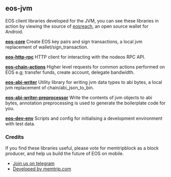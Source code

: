 ## eos-jvm
EOS client libraries developed for the JVM, you can see these libraries in action by viewing the source of [eosreach](https://github.com/memtrip/eosreach), an open source wallet for Android.

 **[eos-core](https://github.com/memtrip/eos-jvm/eos-core)**
Create EOS key pairs and sign transactions, a local jvm replacement of 
wallet/sign_transaction.

 **[eos-http-rpc](https://github.com/memtrip/eos-jvm/eos-http-rpc)**
HTTP client for interacting with the nodeos RPC API.

 **[eos-chain-actions](https://github.com/memtrip/eos-jvm/eos-chain-actions)**
Higher level requests for common actions performed on EOS e.g; transfer funds, create account, delegate bandwidth.

 **[eos-abi-writer](https://github.com/memtrip/eos-jvm/eos-abi-writer)**
Utility library for writing jvm data types to abi bytes, a local jvm replacement of chain/abi_json_to_bin.

 **[eos-abi-writer-preprocessor](https://github.com/memtrip/eos-jvm/eos-abi-writer-preprocessor)**
Write the contents of jvm objects to abi bytes, annotation preprocessing is used to generate the boilerplate code for you.

 **[eos-dev-env](https://github.com/memtrip/eos-jvm/eos-dev-env)**
Scripts and config for initialising a development environment with test data.

### Credits
If you find these libraries useful, please vote for memtripblock as a block producer, and help us build the future of EOS on mobile.
- [Join us on telegram](http://t.me/joinchat/JcIXl0x7wC9cRI5uF_EiQA)
- [Developed by memtrip.com](http://memtrip.com)